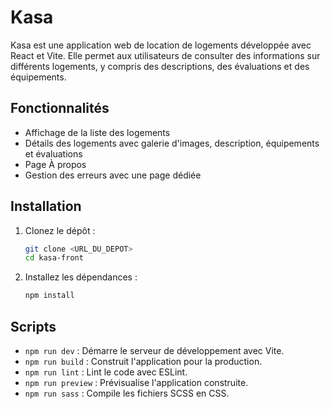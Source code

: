 # Kasa

Kasa est une application web de location de logements développée avec React et Vite. Elle permet aux utilisateurs de consulter des informations sur différents logements, y compris des descriptions, des évaluations et des équipements.

## Fonctionnalités

- Affichage de la liste des logements
- Détails des logements avec galerie d'images, description, équipements et évaluations
- Page À propos
- Gestion des erreurs avec une page dédiée

## Installation

1. Clonez le dépôt :

   ```sh
   git clone <URL_DU_DEPOT>
   cd kasa-front
   ```

2. Installez les dépendances :
   ```sh
   npm install
   ```

## Scripts

- `npm run dev` : Démarre le serveur de développement avec Vite.
- `npm run build` : Construit l'application pour la production.
- `npm run lint` : Lint le code avec ESLint.
- `npm run preview` : Prévisualise l'application construite.
- `npm run sass` : Compile les fichiers SCSS en CSS.
